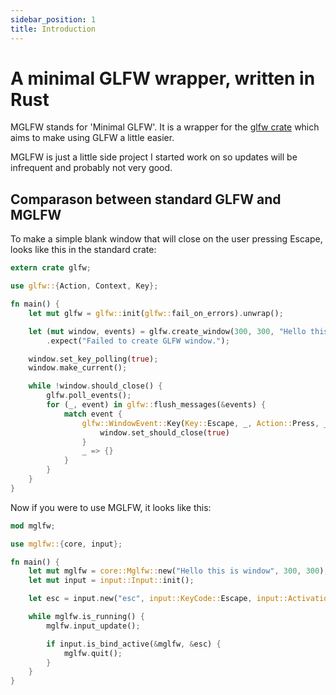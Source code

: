 ```yaml
---
sidebar_position: 1
title: Introduction
---
```


# A minimal GLFW wrapper, written in Rust
MGLFW stands for 'Minimal GLFW'. It is a wrapper for the [glfw crate](https://crates.io/crates/glfw) which aims to make using GLFW a little easier.

MGLFW is just a little side project I started work on so updates will be infrequent and probably not very good.

## Comparason between standard GLFW and MGLFW
To make a simple blank window that will close on the user pressing Escape, looks like this in the standard crate:
```rust
extern crate glfw;

use glfw::{Action, Context, Key};

fn main() {
    let mut glfw = glfw::init(glfw::fail_on_errors).unwrap();

    let (mut window, events) = glfw.create_window(300, 300, "Hello this is window", glfw::WindowMode::Windowed)
        .expect("Failed to create GLFW window.");

    window.set_key_polling(true);
    window.make_current();

    while !window.should_close() {
        glfw.poll_events();
        for (_, event) in glfw::flush_messages(&events) {
            match event {
                glfw::WindowEvent::Key(Key::Escape, _, Action::Press, _) => {
                    window.set_should_close(true)
                }
                _ => {}
            }
        }
    }
}
```

Now if you were to use MGLFW, it looks like this:
```rust
mod mglfw;

use mglfw::{core, input};

fn main() {
    let mut mglfw = core::Mglfw::new("Hello this is window", 300, 300);
    let mut input = input::Input::init();

    let esc = input.new("esc", input::KeyCode::Escape, input::Activation::Press);

    while mglfw.is_running() {
        mglfw.input_update();

        if input.is_bind_active(&mglfw, &esc) {
            mglfw.quit();
        }
    }
}
```